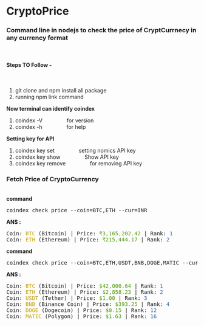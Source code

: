 # CryptoPrice

<h3>Command line in nodejs to check the price of CryptCurrnecy in any currency format</h3><br>

<h4>Steps TO Follow - </h4><br>

1. git clone and npm install all package<br>
2. running npm link command<br>

<b>Now terminal can identify coindex </b><br>
1. coindex -V &emsp;&emsp;&emsp;&emsp; for version <br>
2. coindex -h &emsp;&emsp;&emsp;&emsp; for help<br>

<b>Setting key for API</b><br>
1. coindex key set &emsp;&emsp;&emsp;&emsp; setting nomics API key
2. coindex key show &emsp;&emsp;&emsp;&emsp; Show API key
3. coindex key remove &emsp;&emsp;&emsp;&emsp; for removing API key

<h3>Fetch Price of CryptoCurrency</h3><br>
<b>command</b>
<pre>coindex check price --coin=BTC,ETH --cur=INR </pre>
<b>ANS : </b><br>
<pre>Coin: <font color="#C4A000">BTC</font> (Bitcoin) | Price: <font color="#4E9A06">₹3,165,202.42</font> | Rank: <font color="#3465A4">1</font>
Coin: <font color="#C4A000">ETH</font> (Ethereum) | Price: <font color="#4E9A06">₹215,444.17</font> | Rank: <font color="#3465A4">2</font></pre>

<b>command</b><br>
<pre>coindex check price --coin=BTC,ETH,USDT,BNB,DOGE,MATIC --cur=USD</pre>

<b>ANS : </b><br>

<pre>Coin: <font color="#C4A000">BTC</font> (Bitcoin) | Price: <font color="#4E9A06">$42,000.64</font> | Rank: <font color="#3465A4">1</font>
Coin: <font color="#C4A000">ETH</font> (Ethereum) | Price: <font color="#4E9A06">$2,858.23</font> | Rank: <font color="#3465A4">2</font>
Coin: <font color="#C4A000">USDT</font> (Tether) | Price: <font color="#4E9A06">$1.00</font> | Rank: <font color="#3465A4">3</font>
Coin: <font color="#C4A000">BNB</font> (Binance Coin) | Price: <font color="#4E9A06">$393.25</font> | Rank: <font color="#3465A4">4</font>
Coin: <font color="#C4A000">DOGE</font> (Dogecoin) | Price: <font color="#4E9A06">$0.15</font> | Rank: <font color="#3465A4">12</font>
Coin: <font color="#C4A000">MATIC</font> (Polygon) | Price: <font color="#4E9A06">$1.63</font> | Rank: <font color="#3465A4">16</font>
</pre>
